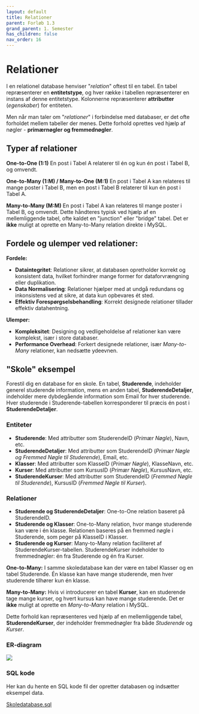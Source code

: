 ```yaml
---
layout: default
title: Relationer
parent: Forløb 1.3
grand_parent: 1. Semester
has_children: false
nav_order: 16
---
```


# Relationer
I en relationel database henviser "*relation*" oftest til en tabel. En tabel repræsenterer en **entitetstype**, og hver række i tabellen repræsenterer en instans af denne entitetstype. Kolonnerne repræsenterer **attributter** (*egenskaber*) for entiteten.

Men når man taler om "*relationer*" i forbindelse med databaser, er det ofte forholdet mellem tabeller der menes. Dette forhold oprettes ved hjælp af nøgler - **primærnøgler og fremmednøgler**.

## Typer af relationer
**One-to-One (1:1)** En post i Tabel A relaterer til én og kun én post i Tabel B, og omvendt.

**One-to-Many (1:M) / Many-to-One (M:1)**
En post i Tabel A kan relateres til mange poster i Tabel B, men en post i Tabel B relaterer til kun én post i Tabel A.

**Many-to-Many (M:M)**
En post i Tabel A kan relateres til mange poster i Tabel B, og omvendt. Dette håndteres typisk ved hjælp af en mellemliggende tabel, ofte kaldet en "junction" eller "bridge" tabel. Det er **ikke** muligt at oprette en Many-to-Many relation direkte i MySQL.

## Fordele og ulemper ved relationer:
**Fordele:**
- **Dataintegritet**: Relationer sikrer, at databasen opretholder korrekt og konsistent data, hvilket forhindrer mange former for dataforvrængning eller duplikation.
- **Data Normalisering**: Relationer hjælper med at undgå redundans og inkonsistens ved at sikre, at data kun opbevares ét sted.
- **Effektiv Forespørgselsbehandling**: Korrekt designede relationer tillader effektiv datahentning.

**Ulemper:**
- **Kompleksitet**: Designing og vedligeholdelse af relationer kan være komplekst, især i store databaser.
- **Performance Overhead**: Forkert designede relationer, især *Many-to-Many* relationer, kan nedsætte ydeevnen.

## "Skole" eksempel
Forestil dig en database for en skole. En tabel, **Studerende**, indeholder generel studerende information, mens en anden tabel, **StuderendeDetaljer**, indeholder mere dybdegående information som Email for hver studerende. Hver studerende i Studerende-tabellen korresponderer til præcis én post i **StuderendeDetaljer**.

### Entiteter
- **Studerende**: Med attributter som StuderendeID (*Primær Nøgle*), Navn, etc.
- **StuderendeDetaljer**: Med attributter som StuderendeID (*Primær Nøgle og Fremmed Nøgle til Studerende*), Email, etc.
- **Klasser**: Med attributter som KlasseID (*Primær Nøgle*), KlasseNavn, etc.
- **Kurser**: Med attributter som KursusID (*Primær Nøgle*), KursusNavn, etc.
- **StuderendeKurser**: Med attributter som StuderendeID (*Fremmed Nøgle til Studerende*), KursusID (*Fremmed Nøgle til Kurser*).

### Relationer
- **Studerende og StuderendeDetaljer**: One-to-One relation baseret på StuderendeID.
- **Studerende og Klasser**: One-to-Many relation, hvor mange studerende kan være i én klasse. Relationen baseres på en fremmed nøgle i Studerende, som peger på KlasseID i Klasser.
- **Studerende og Kurser**: Many-to-Many relation faciliteret af StuderendeKurser-tabellen. StuderendeKurser indeholder to fremmednøgler: én fra Studerende og én fra Kurser.

**One-to-Many:**
I samme skoledatabase kan der være en tabel Klasser og en tabel Studerende. Én klasse kan have mange studerende, men hver studerende tilhører kun én klasse.

**Many-to-Many:**
Hvis vi introducerer en tabel **Kurser**, kan en studerende tage mange kurser, og hvert kursus kan have mange studerende. Det er **ikke** muligt at oprette en *Many-to-Many* relation i MySQL.

Dette forhold kan repræsenteres ved hjælp af en mellemliggende tabel, **StuderendeKurser**, der indeholder fremmednøgler fra både *Studerende* og *Kurser*.

### ER-diagram
![](./image/er-diagram-skole.jpg)

### SQL kode
Her kan du hente en SQL kode fil der opretter databasen og indsætter eksempel data.

[Skoledatabase.sql](./sql/skoledabase.sql)
